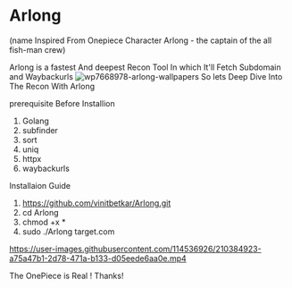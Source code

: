 # Arlong
(name Inspired From Onepiece Character Arlong - the captain of the all fish-man crew)


Arlong is a fastest And deepest Recon Tool In which It'll Fetch Subdomain and Waybackurls
![wp7668978-arlong-wallpapers](https://user-images.githubusercontent.com/114536926/210381719-c0c6d0e6-7cd9-450a-87a0-4a94526126da.jpg)
So lets Deep Dive Into The Recon With Arlong

prerequisite Before Installion
1. Golang
2. subfinder 
3. sort 
4. uniq 
5. httpx 
6. waybackurls

Installaion Guide 

1. https://github.com/vinitbetkar/Arlong.git
2. cd Arlong
3. chmod +x *
4. sudo ./Arlong target.com


https://user-images.githubusercontent.com/114536926/210384923-a75a47b1-2d78-471a-b133-d05eede6aa0e.mp4

The OnePiece is Real !
Thanks!
